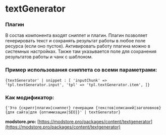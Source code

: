 # textGenerator

### Плагин

В состав компонента входят сниппет и плагин. Плагин позволяет генерировать текст и сохранять результат работы в любое поле ресурса (если оно пустое). Активировать работу плагина можно в системных настройках. Также там указывается поле для сохранения результатов работы и чанк с шаблоном.

### Пример использования сниппета со всеми параметрами:

`{textGenerator' | snippet : [ 'inputChunk' => 'tpl.textGenerator.input', 'tpl' => 'tpl.textGenerator.item', ]}`

### Как модификатор:

`{'Это {скрипт|плагин|сниппет} генерации {текстов|описаний|заголовков} {для сайта|для {оптимизации|SEO}}' | textGenerator}`

**modstore.pro:** [https://modstore.pro/packages/content/textgenerator](https://modstore.pro/packages/content/textgenerator)
